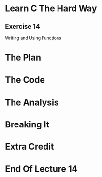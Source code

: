 Learn C The Hard Way
=======

Exercise 14
----

Writing and Using Functions




The Plan
====


The Code
====



The Analysis
====




Breaking It
====




Extra Credit
====



End Of Lecture 14
=====


